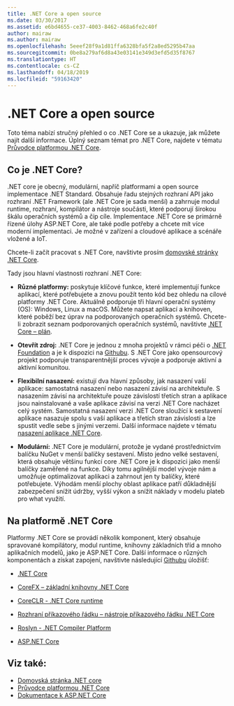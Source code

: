 ```yaml
---
title: .NET Core a open source
ms.date: 03/30/2017
ms.assetid: e6bd4655-ce37-4003-8462-468a6fe2c40f
author: mairaw
ms.author: mairaw
ms.openlocfilehash: 5eeef28f9a1d81ffa6328bfa5f2a8ed5295b47aa
ms.sourcegitcommit: 0be8a279af6d8a43e03141e349d3efd5d35f8767
ms.translationtype: HT
ms.contentlocale: cs-CZ
ms.lasthandoff: 04/18/2019
ms.locfileid: "59163420"
---
```

# <a name="net-core-and-open-source"></a>.NET Core a open source
Toto téma nabízí stručný přehled o co .NET Core se a ukazuje, jak můžete najít další informace. Úplný seznam témat pro .NET Core, najdete v tématu [Průvodce platformou .NET Core](../../core/index.md).
  
<a name="BKMK_WhatisNETCore"></a>   
## <a name="what-is-net-core"></a>Co je .NET Core?  
 .NET core je obecný, modulární, napříč platformami a open source implementace .NET Standard. Obsahuje řadu stejných rozhraní API jako rozhraní .NET Framework (ale .NET Core je sada menší) a zahrnuje modul runtime, rozhraní, kompilátor a nástroje součásti, které podporují širokou škálu operačních systémů a čip cíle. Implementace .NET Core se primárně řízené úlohy ASP.NET Core, ale také podle potřeby a chcete mít více moderní implementaci. Je možné v zařízení a cloudové aplikace a scénáře vložené a IoT.  
  
 Chcete-li začít pracovat s .NET Core, navštivte prosím [domovské stránky .NET Core](https://www.microsoft.com/net/core).  
  
 Tady jsou hlavní vlastnosti rozhraní .NET Core:  
  
-   **Různé platformy:** poskytuje klíčové funkce, které implementují funkce aplikací, které potřebujete a znovu použít tento kód bez ohledu na cílové platformy .NET Core. Aktuálně podporuje tři hlavní operační systémy (OS): Windows, Linux a macOS. Můžete napsat aplikací a knihoven, které poběží bez úprav na podporovaných operačních systémů. Chcete-li zobrazit seznam podporovaných operačních systémů, navštivte [.NET Core – plán](https://github.com/dotnet/core/blob/master/roadmap.md).
  
-   **Otevřít zdroj:** .NET Core je jednou z mnoha projektů v rámci péči o [.NET Foundation](https://www.dotnetfoundation.org/) a je k dispozici na [Githubu](https://github.com/).  S .NET Core jako opensourcový projekt podporuje transparentnější proces vývoje a podporuje aktivní a aktivní komunitou.  
  
-   **Flexibilní nasazení:** existují dva hlavní způsoby, jak nasazení vaší aplikace: samostatná nasazení nebo nasazení závisí na architektuře. S nasazením závisí na architektuře pouze závislostí třetích stran a aplikace jsou nainstalované a vaše aplikace závisí na verzi .NET Core nacházet celý systém.  Samostatná nasazení verzi .NET Core sloužící k sestavení aplikace nasazuje spolu s vaší aplikace a třetích stran závislosti a lze spustit vedle sebe s jinými verzemi.    Další informace najdete v tématu [nasazení aplikace .NET Core](../../core/deploying/index.md).

-   **Modulární:** .NET Core je modulární, protože je vydané prostřednictvím balíčku NuGet v menší balíčky sestavení. Místo jedno velké sestavení, která obsahuje většinu funkcí core .NET Core je k dispozici jako menší balíčky zaměřené na funkce. Díky tomu agilnější model vývoje nám a umožňuje optimalizovat aplikaci a zahrnout jen ty balíčky, které potřebujete. Výhodám menší plochy oblast aplikace patří důkladnější zabezpečení snížit údržby, vyšší výkon a snížit náklady v modelu plateb pro what využití.  
  
## <a name="the-net-core-platform"></a>Na platformě .NET Core  
 Platformy .NET Core se provádí několik komponent, který obsahuje spravované kompilátory, modul runtime, knihovny základních tříd a mnoho aplikačních modelů, jako je ASP.NET Core. Další informace o různých komponentách a získat zapojení, navštivte následující [Githubu](https://github.com/) úložišť:  
  
-   [.NET Core](https://github.com/dotnet/core)  
  
-   [CoreFX – základní knihovny .NET Core](https://github.com/dotnet/corefx)  
  
-   [CoreCLR - .NET Core runtime](https://github.com/dotnet/coreclr)  
  
-   [Rozhraní příkazového řádku – nástroje příkazového řádku .NET Core](https://github.com/dotnet/cli)  
  
-   [Roslyn - .NET Compiler Platform](https://github.com/dotnet/roslyn)  
  
-   [ASP.NET Core](https://github.com/aspnet/home)  
  
## <a name="see-also"></a>Viz také:

- [Domovská stránka .NET core](https://www.microsoft.com/net/core)
- [Průvodce platformou .NET Core](../../core/index.md)
- [Dokumentace k ASP.NET Core](/aspnet/core/)
